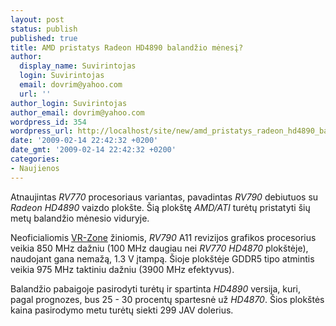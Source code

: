 ```yaml
---
layout: post
status: publish
published: true
title: AMD pristatys Radeon HD4890 balandžio mėnesį?
author:
  display_name: Suvirintojas
  login: Suvirintojas
  email: dovrim@yahoo.com
  url: ''
author_login: Suvirintojas
author_email: dovrim@yahoo.com
wordpress_id: 354
wordpress_url: http://localhost/site/new/amd_pristatys_radeon_hd4890_balandzio_menesi_/
date: '2009-02-14 22:42:32 +0200'
date_gmt: '2009-02-14 22:42:32 +0200'
categories:
- Naujienos
---
```

<p>Atnaujintas <i>RV770</i> procesoriaus variantas, pavadintas <i>RV790</i> debiutuos su <i>Radeon HD4890</i> vaizdo plokšte. Šią plokštę <i>AMD/ATI</i> turėtų pristatyti šių metų balandžio mėnesio viduryje.</p>
<p>Neoficialiomis <a class="ns" href="http://vr-zone.com/articles/amd-to-launch-radeon-hd-4890-rv790-in-april/6578.html?doc=6578">VR-Zone</a> žiniomis, <i>RV790</i> A11 revizijos grafikos procesorius veikia 850 MHz dažniu (100 MHz daugiau nei <i>RV770 HD4870</i> plokštėje), naudojant gana nemažą, 1.3 V įtampą. Šioje plokštėje GDDR5 tipo atmintis veikia 975 MHz taktiniu dažniu (3900 MHz efektyvus).</p>
<p>Balandžio pabaigoje pasirodyti turėtų ir spartinta <i>HD4890</i> versija, kuri, pagal prognozes, bus 25 - 30 procentų spartesnė už <i>HD4870</i>. Šios plokštės kaina pasirodymo metu turėtų siekti 299 JAV dolerius.<br /></p>
